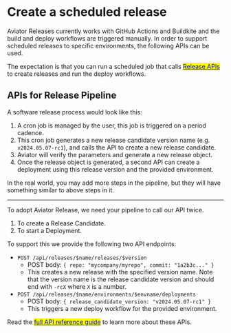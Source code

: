 # Create a scheduled release

Aviator Releases currently works with GitHub Actions and Buildkite and the build and deploy workflows are triggered manually. In order to support scheduled releases to specific environments, the following APIs can be used.

The expectation is that you can run a scheduled job that calls [<mark style="color:blue;">Release APIs</mark>](../api-reference.md) to create releases and run the deploy workflows.

## APIs for Release Pipeline

A software release process would look like this:

1. A cron job is managed by the user, this job is triggered on a period cadence.
2. This cron job generates a new release candidate version name (e.g. `v2024.05.07-rc1`), and calls the API to create a new release candidate.
3. Aviator will verify the parameters and generate a new release object.
4. Once the release object is generated, a second API can create a deployment using this release version and the provided environment.

In the real world, you may add more steps in the pipeline, but they will have something similar to above steps in it.

***

To adopt Aviator Release, we need your pipeline to call our API twice.

1. To create a Release Candidate.
2. To start a Deployment.

To support this we provide the following two API endpoints:

* `POST /api/releases/$name/releases/$version`
  * POST body: `{ repo: "mycompany/myrepo", commit: "1a2b3c..." }`
  * This creates a new release with the specified version name. Note that the version name is the release candidate version and should end with `-rcX` where `X` is a number.
* `POST /api/releases/$name/environments/$envname/deployments`
  * POST body: `{ release_candidate_version: "v2024.05.07-rc1" }`
  * This triggers a new deploy workflow for the provided environment.

Read the [<mark style="color:blue;">full API reference guide</mark>](../api-reference.md) to learn more about these APIs.
